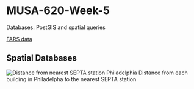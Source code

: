 # MUSA-620-Week-5
Databases: PostGIS and spatial queries

[FARS data](metrocosm.com/get-the-data/#accidents)

## Spatial Databases

![Distance from nearest SEPTA station Philadelphia](https://blueshift.io/distance-from-septa.png "Distance from nearest SEPTA station Philadelphia")
Distance from each building in Philadelpha to the nearest SEPTA station


